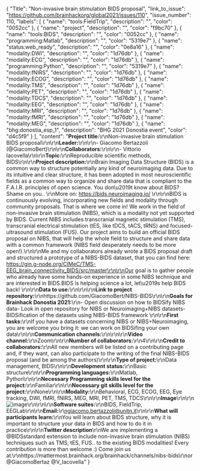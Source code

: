 {
  "Title": "Non-invasive brain stimulation BIDS proposal",
  "link_to_issue": "https://github.com/brainhackorg/global2021/issues/110",
  "issue_number": 110,
  "labels": [
    {
      "name": "tools:FieldTrip",
      "description": "",
      "color": "0052cc"
    },
    {
      "name": "project",
      "description": "",
      "color": "f9bc70"
    },
    {
      "name": "tools:BIDS",
      "description": "",
      "color": "0052cc"
    },
    {
      "name": "programming:Matlab",
      "description": "",
      "color": "5319e7"
    },
    {
      "name": "status:web_ready",
      "description": "",
      "color": "0e8a16"
    },
    {
      "name": "modality:DWI",
      "description": "",
      "color": "1d76db"
    },
    {
      "name": "modality:ECG",
      "description": "",
      "color": "1d76db"
    },
    {
      "name": "programming:Python",
      "description": "",
      "color": "5319e7"
    },
    {
      "name": "modality:fNIRS",
      "description": "",
      "color": "1d76db"
    },
    {
      "name": "modality:ECOG",
      "description": "",
      "color": "1d76db"
    },
    {
      "name": "modality:TMS",
      "description": "",
      "color": "1d76db"
    },
    {
      "name": "modality:PET",
      "description": "",
      "color": "1d76db"
    },
    {
      "name": "modality:TDCS",
      "description": "",
      "color": "1d76db"
    },
    {
      "name": "modality:EEG",
      "description": "",
      "color": "1d76db"
    },
    {
      "name": "modality:MRI",
      "description": "",
      "color": "1d76db"
    },
    {
      "name": "modality:fMRI",
      "description": "",
      "color": "1d76db"
    },
    {
      "name": "modality:MEG",
      "description": "",
      "color": "1d76db"
    },
    {
      "name": "bhg:donostia_esp_1",
      "description": "BHG 2021 Donostia event",
      "color": "d4c5f9"
    }
  ],
  "content": "**Project title:**\r\nNon-invasive brain stimulation BIDS proposal\r\n\r\n**Leader:**\r\n\r\n- Giacomo Bertazzoli (@GiacomoBert)\r\n\r\n**Collaborators:**\r\n\r\n- Vittorio Iacovella\r\n\r\n**Topic:**\r\nReproducible scientific methods, BIDS\r\n\r\n**Project description:**\r\nBrain Imaging Data Structure (BIDS) is a common way to structure potentially any kind of neuroimaging data. Due to its intuitive and clear structure, it has been adopted in most neuroscientific fields as a common way to organize and share data that is compliant to the F.A.I.R. principles of open science. You don\u2019t know about BIDS? Shame on you..  \r\nMore on: https://bids.neuroimaging.io/ \r\n\r\nBIDS is continuously evolving, incorporating new fields and modality through community proposals. That is where we come in! We work in the field of non-invasive brain stimulation (NIBS), which is a modality not yet supported by BIDS. Current NIBS includes transcranial magnetic stimulation (TMS), transcranial electrical stimulation (tES, like tDCS, tACS, tRNS) and focused-ultrasound stimulation (FUS). Our project aims to build an official BIDS proposal on NIBS, that will help the whole field to structure and share data with a common framework (NIBS field desperately needs to be more open!).\r\n\r\nMe and my collaborators already wrote a BIDS proposal draft and structured a prototype of a NIBS-BIDS dataset, that you can find here: https://gin.g-node.org/CIMeC/TMS-EEG_brain_connectivity_BIDS/src/master\r\n\r\nOur goal is to gather people who already have some hands-on experience in some NIBS technique and are interested in BIDS.BIDS is helping science a lot, let\u2019s help BIDS back! \r\n\r\n**Data to use:**\r\n\r\n\r\n**Link to project repository:**\r\nhttps://github.com/GiacomoBert/NIBS-BIDS\r\n\r\n**Goals for Brainhack Donostia 2021:**\r\n- Open discussion on how to BIDSify NIBS data- Look in open repository for NIBS or Neuroimaging+NIBS datasets- BIDSification of the datasets using NIBS-BIDS framework \r\n\r\n**First tasks:**\r\nIf you have a datasets concerning NIBS or NIBS+Neuroimaging, you are welcome you bring it: we can work on BIDSifing your own data\r\n\r\n**Communication channels:**\r\n\r\n\r\n**Video channel:**\r\nZoom\r\n\r\n**Number of collaborators:**\r\n4\r\n\r\n**Credit to collaborators:**\r\nAll new members will be listed on a contributing page and, if they want, can also participate to the writing of the final NIBS-BIDS proposal (and be among the authors)\r\n\r\n**Type of project:**\r\nData management, BIDS\r\n\r\n**Development status:**\r\nBasic structure\r\n\r\n**Programming languages:**\r\nMatlab, Python\r\n\r\n**Necessary Programming skills level for the project:**\r\nFamiliar\r\n\r\n**Necessary git skills level for the project:**\r\nNone\r\n\r\n**Modality:**\r\nBehavioral, ECG, ECOG, EEG, Eye tracking, DWI, fMRI, fNIRS, MEG, MRI, PET, TMS, TDCS\r\n\r\n**Image**\r\n\r\n![image](https://user-images.githubusercontent.com/15833967/142841106-aa0b413e-4d11-44eb-8613-110b04a9e685.png)\r\n\r\n\r\n**Software suites:**\r\nBIDS, FieldTrip, EEGLab\r\n\r\n**Email:**\r\ngiacomo.bertazzoli@unitn.it\r\n\r\n**What will participants learn:**\r\nYou will learn about BIDS structure, why it is important to structure your data in BIDS and how to do it in practice\r\n\r\n**Twitter description**\r\nWe are implementing a @BIDSstandard extension to include non-invasive brain stimulation (NIBS) techniques such as TMS, tES, FUS.. to the existing BIDS modalities! Every contribution is more than welcome :) Come join us at:\r\nhttps://mattermost.brainhack.org/brainhack/channels/nibs-bids\r\nor @GiacomoBertaz @V_Iacovella"
}